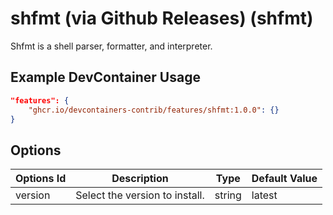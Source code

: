 
# shfmt (via Github Releases) (shfmt)

Shfmt is a shell parser, formatter, and interpreter.

## Example DevContainer Usage

```json
"features": {
    "ghcr.io/devcontainers-contrib/features/shfmt:1.0.0": {}
}
```

## Options

| Options Id | Description | Type | Default Value |
|-----|-----|-----|-----|
| version | Select the version to install. | string | latest |
